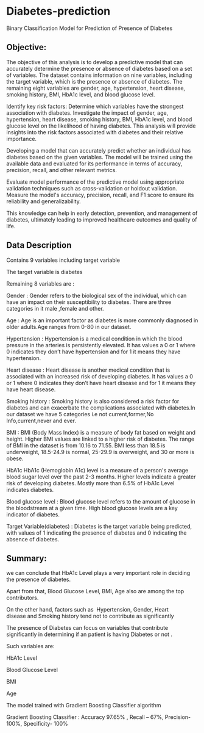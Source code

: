 # Diabetes-prediction
Binary Classification Model for Prediction of Presence of Diabetes
## Objective:

The objective of this analysis is to develop a predictive model that can accurately determine the presence or absence of diabetes based on a set of variables. The dataset contains information on nine variables, including the target variable, which is the presence or absence of diabetes. The remaining eight variables are gender, age, hypertension, heart disease, smoking history, BMI, HbA1c level, and blood glucose level.

Identify key risk factors: Determine which variables have the strongest association with diabetes. Investigate the impact of gender, age, hypertension, heart disease, smoking history, BMI, HbA1c level, and blood glucose level on the likelihood of having diabetes. This analysis will provide insights into the risk factors associated with diabetes and their relative importance.

Developing a model that can accurately predict whether an individual has diabetes based on the given variables. The model will be trained using the available data and evaluated for its performance in terms of accuracy, precision, recall, and other relevant metrics.

Evaluate model performance of the predictive model using appropriate validation techniques such as cross-validation or holdout validation. Measure the model's accuracy, precision, recall, and F1 score to ensure its reliability and generalizability.

This knowledge can help in early detection, prevention, and management of diabetes, ultimately leading to improved healthcare outcomes and quality of life.


## Data Description


Contains 9 variables including target variable 

The target variable is diabetes

Remaining 8 variables are : 

Gender : Gender refers to the biological sex of the individual, which can have an impact on their susceptibility to diabetes. There are three categories in it male ,female and other. 

Age : Age is an important factor as diabetes is more commonly diagnosed in older adults.Age ranges from 0-80 in our dataset.

Hypertension : Hypertension is a medical condition in which the blood pressure in the arteries is persistently elevated. It has values a 0 or 1 where 0 indicates they don’t have hypertension and for 1 it means they have hypertension.

Heart disease : Heart disease is another medical condition that is associated with an increased risk of developing diabetes. It has values a 0 or 1 where 0 indicates they don’t have heart disease and for 1 it means they have heart disease.

Smoking history : Smoking history is also considered a risk factor for diabetes and can exacerbate the complications associated with diabetes.In our dataset we have 5 categories i.e not current,former,No Info,current,never and ever.

BMI : BMI (Body Mass Index) is a measure of body fat based on weight and height. Higher BMI values are linked to a higher risk of diabetes. The range of BMI in the dataset is from 10.16 to 71.55. BMI less than 18.5 is underweight, 18.5-24.9 is normal, 25-29.9 is overweight, and 30 or more is obese. 

HbA1c HbA1c (Hemoglobin A1c) level is a measure of a person's average blood sugar level over the past 2-3 months. Higher levels indicate a greater risk of developing diabetes. Mostly more than 6.5% of HbA1c Level indicates diabetes. 

Blood glucose level : Blood glucose level refers to the amount of glucose in the bloodstream at a given time. High blood glucose levels are a key indicator of diabetes.

Target Variable(diabetes) : Diabetes is the target variable being predicted, with values of 1 indicating the presence of diabetes and 0 indicating the absence of diabetes.




## Summary:

we can conclude that HbA1c Level plays a very important role in deciding the presence of diabetes.

Apart from that, Blood Glucose Level, BMI, Age also are among the top contributors. 

On the other hand, factors such as  Hypertension, Gender, Heart disease and Smoking history tend not to contribute as significantly 

The presence of Diabetes can focus on variables that contribute significantly in determining if an patient is having Diabetes or not .  

Such variables are:

HbA1c Level

Blood Glucose Level

BMI

Age

The model trained with Gradient Boosting Classifier algorithm

Gradient Boosting Classifier : Accuracy 97.65% , Recall – 67%, Precision- 100%, Specificity- 100%



